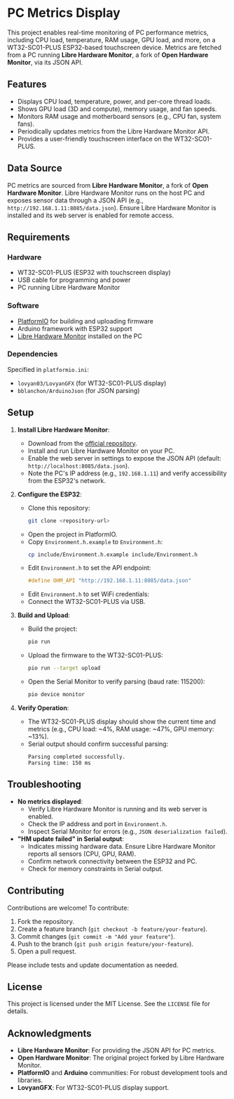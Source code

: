 # PC Metrics Display

This project enables real-time monitoring of PC performance metrics, including CPU load, temperature, RAM usage, GPU load, and more, on a WT32-SC01-PLUS ESP32-based touchscreen device. Metrics are fetched from a PC running **Libre Hardware Monitor**, a fork of **Open Hardware Monitor**, via its JSON API.

## Features
- Displays CPU load, temperature, power, and per-core thread loads.
- Shows GPU load (3D and compute), memory usage, and fan speeds.
- Monitors RAM usage and motherboard sensors (e.g., CPU fan, system fans).
- Periodically updates metrics from the Libre Hardware Monitor API.
- Provides a user-friendly touchscreen interface on the WT32-SC01-PLUS.

## Data Source
PC metrics are sourced from **Libre Hardware Monitor**, a fork of **Open Hardware Monitor**. Libre Hardware Monitor runs on the host PC and exposes sensor data through a JSON API (e.g., `http://192.168.1.11:8085/data.json`). Ensure Libre Hardware Monitor is installed and its web server is enabled for remote access.

## Requirements

### Hardware
- WT32-SC01-PLUS (ESP32 with touchscreen display)
- USB cable for programming and power
- PC running Libre Hardware Monitor

### Software
- [PlatformIO](https://platformio.org/) for building and uploading firmware
- Arduino framework with ESP32 support
- [Libre Hardware Monitor](https://github.com/LibreHardwareMonitor/LibreHardwareMonitor) installed on the PC

### Dependencies
Specified in `platformio.ini`:
- `lovyan03/LovyanGFX` (for WT32-SC01-PLUS display)
- `bblanchon/ArduinoJson` (for JSON parsing)

## Setup

1. **Install Libre Hardware Monitor**:
   - Download from the [official repository](https://github.com/LibreHardwareMonitor/LibreHardwareMonitor).
   - Install and run Libre Hardware Monitor on your PC.
   - Enable the web server in settings to expose the JSON API (default: `http://localhost:8085/data.json`).
   - Note the PC's IP address (e.g., `192.168.1.11`) and verify accessibility from the ESP32's network.

2. **Configure the ESP32**:
   - Clone this repository:
     ```bash
     git clone <repository-url>
     ```
   - Open the project in PlatformIO.
   - Copy `Environment.h.example` to `Environment.h`:
     ```bash
     cp include/Environment.h.example include/Environment.h
     ```
   - Edit `Environment.h` to set the API endpoint:
     ```cpp
     #define OHM_API "http://192.168.1.11:8085/data.json"
     ```
   - Edit `Environment.h` to set WiFi credentials:  
   - Connect the WT32-SC01-PLUS via USB.

3. **Build and Upload**:
   - Build the project:
     ```bash
     pio run
     ```
   - Upload the firmware to the WT32-SC01-PLUS:
     ```bash
     pio run --target upload
     ```
   - Open the Serial Monitor to verify parsing (baud rate: 115200):
     ```bash
     pio device monitor
     ```

4. **Verify Operation**:
   - The WT32-SC01-PLUS display should show the current time and metrics (e.g., CPU load: ~4%, RAM usage: ~47%, GPU memory: ~13%).
   - Serial output should confirm successful parsing:
     ```
     Parsing completed successfully.
     Parsing time: 150 ms
     ```

## Troubleshooting

- **No metrics displayed**:
  - Verify Libre Hardware Monitor is running and its web server is enabled.
  - Check the IP address and port in `Environment.h`.
  - Inspect Serial Monitor for errors (e.g., `JSON deserialization failed`).
- **"HM update failed" in Serial output**:
  - Indicates missing hardware data. Ensure Libre Hardware Monitor reports all sensors (CPU, GPU, RAM).
  - Confirm network connectivity between the ESP32 and PC.
  - Check for memory constraints in Serial output.

## Contributing

Contributions are welcome! To contribute:
1. Fork the repository.
2. Create a feature branch (`git checkout -b feature/your-feature`).
3. Commit changes (`git commit -m "Add your feature"`).
4. Push to the branch (`git push origin feature/your-feature`).
5. Open a pull request.

Please include tests and update documentation as needed.

## License

This project is licensed under the MIT License. See the `LICENSE` file for details.

## Acknowledgments

- **Libre Hardware Monitor**: For providing the JSON API for PC metrics.
- **Open Hardware Monitor**: The original project forked by Libre Hardware Monitor.
- **PlatformIO** and **Arduino** communities: For robust development tools and libraries.
- **LovyanGFX**: For WT32-SC01-PLUS display support.